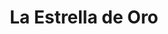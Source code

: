 ---
title: "La Estrella de Oro"
url: /ciudad-autonoma-de-buenos-aires/la-estrella-de-oro/
shop: panadería
---